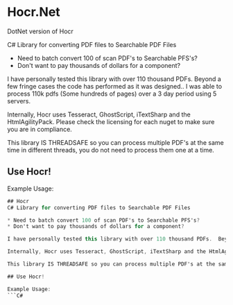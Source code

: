 # Hocr.Net
DotNet version of Hocr

C# Library for converting PDF files to Searchable PDF Files

* Need to batch convert 100 of scan PDF's to Searchable PFS's?
* Don't want to pay thousands of dollars for a component?

I have personally tested this library with over 110 thousand PDFs.  Beyond a few fringe cases the code has performed as it was designed..  I was able to process 110k pdfs (Some hundreds of pages) over a 3 day period using 5 servers.

Internally, Hocr uses Tesseract, GhostScript, iTextSharp and the HtmlAgilityPack.  Please check the licensing for each nuget to make sure you are in compliance.

This library IS THREADSAFE so you can process multiple PDF's at the same time in different threads, you do not need to process them one at a time.

## Use Hocr!

Example Usage:
```C#
## Hocr
C# Library for converting PDF files to Searchable PDF Files

* Need to batch convert 100 of scan PDF's to Searchable PFS's?
* Don't want to pay thousands of dollars for a component?

I have personally tested this library with over 110 thousand PDFs.  Beyond a few fringe cases the code has performed as it was designed..  I was able to process 110k pdfs (Some hundreds of pages) over a 3 day period using 5 servers.

Internally, Hocr uses Tesseract, GhostScript, iTextSharp and the HtmlAgilityPack.  Please check the licensing for each nuget to make sure you are in compliance.

This library IS THREADSAFE so you can process multiple PDF's at the same time in different threads, you do not need to process them one at a time.

## Use Hocr!

Example Usage:
```C#
